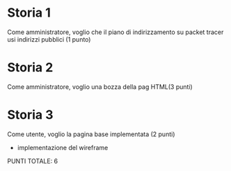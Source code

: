 # Storia 1
Come amministratore, voglio che il piano di indirizzamento su packet tracer usi indirizzi pubblici  (1 punto)

# Storia 2
Come amministratore, voglio una bozza della pag HTML(3 punti)

# Storia 3
Come utente, voglio la pagina base implementata (2 punti)
- implementazione del wireframe

PUNTI TOTALE: 6
